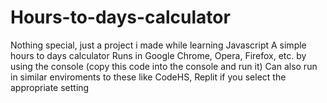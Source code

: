 # Hours-to-days-calculator
Nothing special, just a project i made while learning Javascript
A simple hours to days calculator
Runs in Google Chrome, Opera, Firefox, etc. by using the console (copy this code into the console and run it)
Can also run in similar enviroments to these like CodeHS, Replit if you select the appropriate setting
